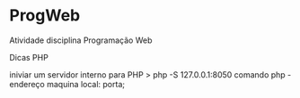 # ProgWeb
Atividade disciplina Programação Web

Dicas PHP

iniviar um servidor interno para PHP
    > php -S 127.0.0.1:8050 
    comando php - endereço maquina local: porta;
